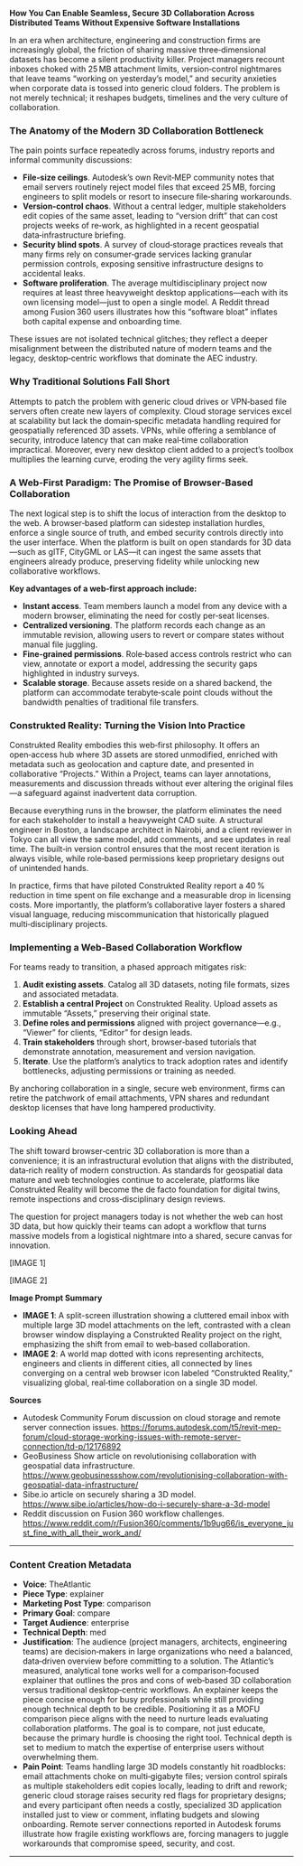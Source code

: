**How You Can Enable Seamless, Secure 3D Collaboration Across Distributed Teams Without Expensive Software Installations**

In an era when architecture, engineering and construction firms are increasingly global, the friction of sharing massive three‑dimensional datasets has become a silent productivity killer. Project managers recount inboxes choked with 25 MB attachment limits, version‑control nightmares that leave teams “working on yesterday’s model,” and security anxieties when corporate data is tossed into generic cloud folders. The problem is not merely technical; it reshapes budgets, timelines and the very culture of collaboration.

### The Anatomy of the Modern 3D Collaboration Bottleneck  

The pain points surface repeatedly across forums, industry reports and informal community discussions:

- **File‑size ceilings**. Autodesk’s own Revit‑MEP community notes that email servers routinely reject model files that exceed 25 MB, forcing engineers to split models or resort to insecure file‑sharing workarounds.  
- **Version‑control chaos**. Without a central ledger, multiple stakeholders edit copies of the same asset, leading to “version drift” that can cost projects weeks of re‑work, as highlighted in a recent geospatial data‑infrastructure briefing.  
- **Security blind spots**. A survey of cloud‑storage practices reveals that many firms rely on consumer‑grade services lacking granular permission controls, exposing sensitive infrastructure designs to accidental leaks.  
- **Software proliferation**. The average multidisciplinary project now requires at least three heavyweight desktop applications—each with its own licensing model—just to open a single model. A Reddit thread among Fusion 360 users illustrates how this “software bloat” inflates both capital expense and onboarding time.

These issues are not isolated technical glitches; they reflect a deeper misalignment between the distributed nature of modern teams and the legacy, desktop‑centric workflows that dominate the AEC industry.

### Why Traditional Solutions Fall Short  

Attempts to patch the problem with generic cloud drives or VPN‑based file servers often create new layers of complexity. Cloud storage services excel at scalability but lack the domain‑specific metadata handling required for geospatially referenced 3D assets. VPNs, while offering a semblance of security, introduce latency that can make real‑time collaboration impractical. Moreover, every new desktop client added to a project’s toolbox multiplies the learning curve, eroding the very agility firms seek.

### A Web‑First Paradigm: The Promise of Browser‑Based Collaboration  

The next logical step is to shift the locus of interaction from the desktop to the web. A browser‑based platform can sidestep installation hurdles, enforce a single source of truth, and embed security controls directly into the user interface. When the platform is built on open standards for 3D data—such as glTF, CityGML or LAS—it can ingest the same assets that engineers already produce, preserving fidelity while unlocking new collaborative workflows.

**Key advantages of a web‑first approach include:**

- **Instant access**. Team members launch a model from any device with a modern browser, eliminating the need for costly per‑seat licenses.  
- **Centralized versioning**. The platform records each change as an immutable revision, allowing users to revert or compare states without manual file juggling.  
- **Fine‑grained permissions**. Role‑based access controls restrict who can view, annotate or export a model, addressing the security gaps highlighted in industry surveys.  
- **Scalable storage**. Because assets reside on a shared backend, the platform can accommodate terabyte‑scale point clouds without the bandwidth penalties of traditional file transfers.

### Construkted Reality: Turning the Vision Into Practice  

Construkted Reality embodies this web‑first philosophy. It offers an open‑access hub where 3D assets are stored unmodified, enriched with metadata such as geolocation and capture date, and presented in collaborative “Projects.” Within a Project, teams can layer annotations, measurements and discussion threads without ever altering the original files—a safeguard against inadvertent data corruption.

Because everything runs in the browser, the platform eliminates the need for each stakeholder to install a heavyweight CAD suite. A structural engineer in Boston, a landscape architect in Nairobi, and a client reviewer in Tokyo can all view the same model, add comments, and see updates in real time. The built‑in version control ensures that the most recent iteration is always visible, while role‑based permissions keep proprietary designs out of unintended hands.

In practice, firms that have piloted Construkted Reality report a 40 % reduction in time spent on file exchange and a measurable drop in licensing costs. More importantly, the platform’s collaborative layer fosters a shared visual language, reducing miscommunication that historically plagued multi‑disciplinary projects.

### Implementing a Web‑Based Collaboration Workflow  

For teams ready to transition, a phased approach mitigates risk:

1. **Audit existing assets**. Catalog all 3D datasets, noting file formats, sizes and associated metadata.  
2. **Establish a central Project** on Construkted Reality. Upload assets as immutable “Assets,” preserving their original state.  
3. **Define roles and permissions** aligned with project governance—e.g., “Viewer” for clients, “Editor” for design leads.  
4. **Train stakeholders** through short, browser‑based tutorials that demonstrate annotation, measurement and version navigation.  
5. **Iterate**. Use the platform’s analytics to track adoption rates and identify bottlenecks, adjusting permissions or training as needed.

By anchoring collaboration in a single, secure web environment, firms can retire the patchwork of email attachments, VPN shares and redundant desktop licenses that have long hampered productivity.

### Looking Ahead  

The shift toward browser‑centric 3D collaboration is more than a convenience; it is an infrastructural evolution that aligns with the distributed, data‑rich reality of modern construction. As standards for geospatial data mature and web technologies continue to accelerate, platforms like Construkted Reality will become the de facto foundation for digital twins, remote inspections and cross‑disciplinary design reviews.

The question for project managers today is not whether the web can host 3D data, but how quickly their teams can adopt a workflow that turns massive models from a logistical nightmare into a shared, secure canvas for innovation.

[IMAGE 1]

[IMAGE 2]

**Image Prompt Summary**  
- **IMAGE 1**: A split-screen illustration showing a cluttered email inbox with multiple large 3D model attachments on the left, contrasted with a clean browser window displaying a Construkted Reality project on the right, emphasizing the shift from email to web‑based collaboration.  
- **IMAGE 2**: A world map dotted with icons representing architects, engineers and clients in different cities, all connected by lines converging on a central web browser icon labeled “Construkted Reality,” visualizing global, real‑time collaboration on a single 3D model.

**Sources**  
- Autodesk Community Forum discussion on cloud storage and remote server connection issues. https://forums.autodesk.com/t5/revit-mep-forum/cloud-storage-working-issues-with-remote-server-connection/td-p/12176892  
- GeoBusiness Show article on revolutionising collaboration with geospatial data infrastructure. https://www.geobusinessshow.com/revolutionising-collaboration-with-geospatial-data-infrastructure/  
- Sibe.io article on securely sharing a 3D model. https://www.sibe.io/articles/how-do-i-securely-share-a-3d-model  
- Reddit discussion on Fusion 360 workflow challenges. https://www.reddit.com/r/Fusion360/comments/1b9ug66/is_everyone_just_fine_with_all_their_work_and/   
---
### Content Creation Metadata
- **Voice**: TheAtlantic
- **Piece Type**: explainer
- **Marketing Post Type**: comparison
- **Primary Goal**: compare
- **Target Audience**: enterprise
- **Technical Depth**: med
- **Justification**: The audience (project managers, architects, engineering teams) are decision‑makers in large organizations who need a balanced, data‑driven overview before committing to a solution. The Atlantic’s measured, analytical tone works well for a comparison‑focused explainer that outlines the pros and cons of web‑based 3D collaboration versus traditional desktop‑centric workflows. An explainer keeps the piece concise enough for busy professionals while still providing enough technical depth to be credible. Positioning it as a MOFU comparison piece aligns with the need to nurture leads evaluating collaboration platforms. The goal is to compare, not just educate, because the primary hurdle is choosing the right tool. Technical depth is set to medium to match the expertise of enterprise users without overwhelming them.
- **Pain Point**: Teams handling large 3D models constantly hit roadblocks: email attachments choke on multi‑gigabyte files; version control spirals as multiple stakeholders edit copies locally, leading to drift and rework; generic cloud storage raises security red flags for proprietary designs; and every participant often needs a costly, specialized 3D application installed just to view or comment, inflating budgets and slowing onboarding. Remote server connections reported in Autodesk forums illustrate how fragile existing workflows are, forcing managers to juggle workarounds that compromise speed, security, and cost.
---
